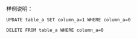 样例说明：

```
UPDATE table_a SET column_a=1 WHERE column_a=0
```
```
DELETE FROM table_a WHERE column_a=0
```